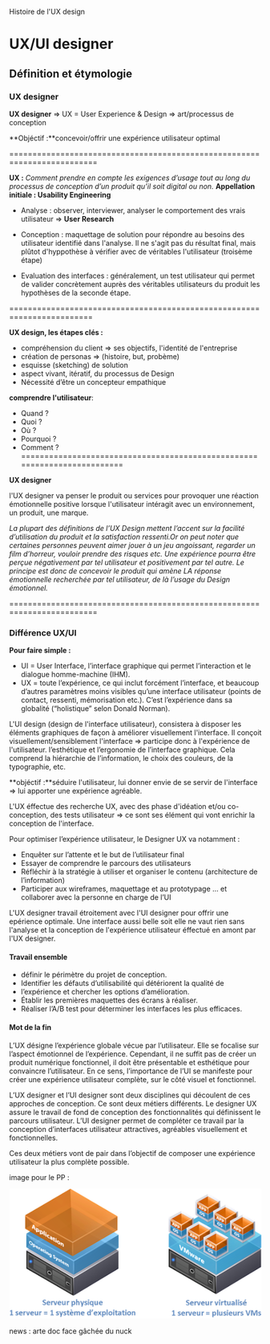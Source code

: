 Histoire de l'UX design




# UX/UI designer

## Définition et étymologie

### UX designer

**UX designer**   =>   UX = User Experience  &  Design => art/processus de conception

**Objéctif :**concevoir/offrir une expérience utilisateur optimal

=========================================================================

**UX :** _Comment prendre en compte les exigences d’usage tout au long du processus de conception d’un produit qu’il soit digital ou non._
**Appellation initiale : Usability Engineering**

* Analyse : observer, interviewer, analyser le comportement des vrais utilisateur => **User Research**

* Conception : maquettage de solution pour répondre au besoins des utilisateur identifié dans l'analyse. Il ne s'agit pas du résultat final, mais plûtot d'hyppothèse à vérifier avec de véritables l'utilisateur (troisème étape)

* Evaluation des interfaces : généralement, un test utilisateur qui permet de valider concrètement auprès des véritables utilisateurs du produit les hypothèses de la seconde étape.

========================================================================

**UX design, les étapes clés :**

* compréhension du client => ses objectifs, l'identité de l'entreprise
* création de personas => (histoire, but, probème)
* esquisse (sketching) de solution
* aspect vivant, itératif, du processus de Design
* Nécessité d’être un concepteur empathique

**comprendre l'utilisateur**:

* Quand ?
* Quoi ?
* Où ?
* Pourquoi ?
* Comment ?
=========================================================================

**UX designer**

l'UX designer va penser le produit ou services pour provoquer une réaction émotionnelle positive lorsque l'utilisateur intéragit avec un environnement, un produit, une marque.

_La plupart des définitions de l’UX Design mettent l’accent sur la facilité d’utilisation du produit et la satisfaction ressenti.Or on peut noter que certaines personnes peuvent aimer jouer à un jeu angoissant, regarder un film d’horreur, vouloir prendre des risques etc. Une expérience pourra être perçue négativement par tel utilisateur et positivement par tel autre. Le principe est donc de concevoir le produit qui amène LA réponse émotionnelle recherchée par tel utilisateur, de là l’usage du Design émotionnel._

=========================================================================

### Différence UX/UI

**Pour faire simple :**

* UI = User Interface, l’interface graphique qui permet l’interaction et le dialogue homme-machine (IHM).
* UX = toute l’expérience, ce qui inclut forcément l’interface, et beaucoup d’autres paramètres moins visibles qu’une interface utilisateur (points de contact, ressenti, mémorisation etc.). C’est l’expérience dans sa globalité (“holistique” selon Donald Norman).

L'UI design (design de l'interface utilisateur), consistera à disposer les éléments graphiques de façon à améliorer visuellement l'interface.
Il conçoit visuellement/sensiblement l'interface => participe donc à l'expérience de l'utilisateur.
l’esthétique et l’ergonomie de l’interface graphique. Cela comprend la hiérarchie de l’information, le choix des couleurs, de la typographie, etc. 

**objéctif :**séduire l'utilisateur, lui donner envie de se servir de l'interface => lui apporter une expérience agréable.

L'UX éffectue des recherche UX, avec des phase d'idéation et/ou co-conception, des tests utilisateur => ce sont ses élément qui vont enrichir la conception de l'interface.

Pour optimiser l’expérience utilisateur, le Designer UX va notamment :

* Enquêter sur l’attente et le but de l’utilisateur final
* Essayer de comprendre le parcours des utilisateurs
* Réfléchir à la stratégie à utiliser et organiser le contenu (architecture de l’information)
* Participer aux wireframes, maquettage et au prototypage
… et collaborer avec la personne en charge de l’UI

L'UX designer travail étroitement avec l'UI designer pour offrir une epérience optimale. Une interface aussi belle soit elle ne vaut rien sans l'analyse et la conception de l'expérience utilisateur éffectué en amont par l'UX designer. 

#### Travail ensemble

* définir le périmètre du projet de conception.
* Identifier les défauts d’utilisabilité qui détériorent la qualité de 
* l’expérience et chercher les options d’amélioration.
* Établir les premières maquettes des écrans à réaliser.
* Réaliser l’A/B test pour déterminer les interfaces les plus efficaces.

#### Mot de la fin

L’UX désigne l’expérience globale vécue par l’utilisateur. Elle se focalise sur l’aspect émotionnel de l’expérience. Cependant, il ne suffit pas de créer un produit numérique fonctionnel, il doit être présentable et esthétique pour convaincre l’utilisateur. En ce sens, l’importance de l’UI se manifeste pour créer une expérience utilisateur complète, sur le côté visuel et fonctionnel. 

 
L’UX designer et l’UI designer sont deux disciplines qui découlent de ces approches de conception. Ce sont deux métiers différents. Le designer UX assure le travail de fond de conception des fonctionnalités qui définissent le parcours utilisateur. L’UI designer permet de compléter ce travail par la conception d’interfaces utilisateur attractives, agréables visuellement et fonctionnelles. 

 Ces deux métiers vont de pair dans l’objectif de composer une expérience utilisateur la plus complète possible.






image pour le PP :

![alt text](image.png)





news : arte doc face gâchée du nuck
